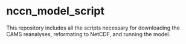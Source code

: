 # nccn_model_script
This repository includes all the scripts necessary for downloading the CAMS reanalyses, reformating to NetCDF, and running the model.

